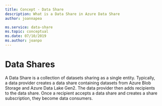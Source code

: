```yaml
---
title: Concept - Data Share
description: What is a Data Share in Azure Data Share
author: joannapea

ms.service: data-share
ms.topic: conceptual
ms.date: 07/10/2019
ms.author: joanpo
---
```

# Data Shares 

A Data Share is a collection of datasets sharing as a single entity. Typically, a data provider creates a data share containing datasets from Azure Blob Storage and Azure Data Lake Gen2. The data provider then adds recipients to the data share. Once a recipient accepts a data share and creates a share subscription, they become data consumers. 
 
